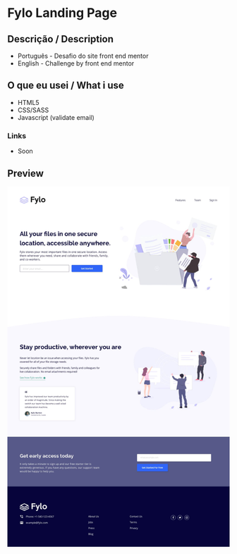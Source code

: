 # Fylo Landing Page
 ## Descrição / Description
 - Português - Desafio do site front end mentor
 - English - Challenge by front end mentor

## O que eu usei / What i use
   - HTML5
   - CSS/SASS
   - Javascript (validate email)

 ### Links
  - Soon 

## Preview 
   ![images/preview.jpg](images/preview.jpg) 